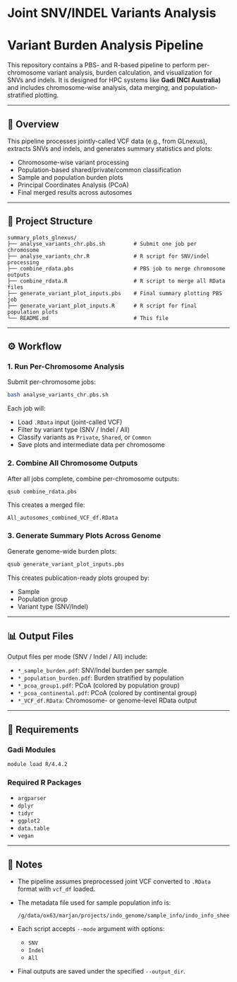 # Joint SNV/INDEL Variants Analysis
# Variant Burden Analysis Pipeline

This repository contains a PBS- and R-based pipeline to perform per-chromosome variant analysis, burden calculation, and visualization for SNVs and indels. It is designed for HPC systems like **Gadi (NCI Australia)** and includes chromosome-wise analysis, data merging, and population-stratified plotting.

---

## 🧬 Overview

This pipeline processes jointly-called VCF data (e.g., from GLnexus), extracts SNVs and indels, and generates summary statistics and plots:

- Chromosome-wise variant processing  
- Population-based shared/private/common classification  
- Sample and population burden plots  
- Principal Coordinates Analysis (PCoA)  
- Final merged results across autosomes  

---

## 📁 Project Structure

```
summary_plots_glnexus/
├── analyse_variants_chr.pbs.sh         # Submit one job per chromosome
├── analyse_variants_chr.R              # R script for SNV/indel processing
├── combine_rdata.pbs                   # PBS job to merge chromosome outputs
├── combine_rdata.R                     # R script to merge all RData files
├── generate_variant_plot_inputs.pbs    # Final summary plotting PBS job
├── generate_variant_plot_inputs.R      # R script for final population plots
└── README.md                           # This file
```

---

## ⚙️ Workflow

### 1. Run Per-Chromosome Analysis

Submit per-chromosome jobs:

```bash
bash analyse_variants_chr.pbs.sh
```

Each job will:
- Load `.RData` input (joint-called VCF)
- Filter by variant type (SNV / Indel / All)
- Classify variants as `Private`, `Shared`, or `Common`
- Save plots and intermediate data per chromosome

### 2. Combine All Chromosome Outputs

After all jobs complete, combine per-chromosome outputs:

```bash
qsub combine_rdata.pbs
```

This creates a merged file:
```
All_autosomes_combined_VCF_df.RData
```

### 3. Generate Summary Plots Across Genome

Generate genome-wide burden plots:

```bash
qsub generate_variant_plot_inputs.pbs
```

This creates publication-ready plots grouped by:
- Sample
- Population group
- Variant type (SNV/Indel)

---

## 📊 Output Files

Output files per mode (SNV / Indel / All) include:

- `*_sample_burden.pdf`: SNV/Indel burden per sample  
- `*_population_burden.pdf`: Burden stratified by population  
- `*_pcoa_group1.pdf`: PCoA (colored by population group)  
- `*_pcoa_continental.pdf`: PCoA (colored by continental group)  
- `*_VCF_df.RData`: Chromosome- or genome-level RData output  

---

## 🔧 Requirements

### Gadi Modules

```bash
module load R/4.4.2
```

### Required R Packages

- `argparser`  
- `dplyr`  
- `tidyr`  
- `ggplot2`  
- `data.table`  
- `vegan`  

---

## 📝 Notes

- The pipeline assumes preprocessed joint VCF converted to `.RData` format with `vcf_df` loaded.  
- The metadata file used for sample population info is:

  ```
  /g/data/ox63/marjan/projects/indo_genome/sample_info/indo_info_sheet_with_coverage.tsv
  ```

- Each script accepts `--mode` argument with options:
  - `SNV`  
  - `Indel`  
  - `All`  

- Final outputs are saved under the specified `--output_dir`.

